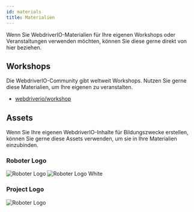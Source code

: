```yaml
---
id: materials
title: Materialien
---
```


Wenn Sie WebdriverIO-Materialien für Ihre eigenen Workshops oder Veranstaltungen verwenden möchten, können Sie diese gerne direkt von hier beziehen.

## Workshops

Die WebdriverIO-Community gibt weltweit Workshops. Nutzen Sie gerne diese Materialien, um Ihre eigenen zu veranstalten.

- [webdriverio/workshop](https://github.com/webdriverio/workshop)

## Assets

Wenn Sie Ihre eigenen WebdriverIO-Inhalte für Bildungszwecke erstellen, können Sie gerne diese Assets verwenden, um sie in Ihre Materialien einzubinden.

### Roboter Logo

![Roboter Logo](/img/materials/robot.svg "Roboter Logo")
![Roboter Logo White](/img/materials/robot-white.svg "Roboter Logo White")

### Project Logo

![Roboter Logo](/img/materials/logo.svg "Project Logo")